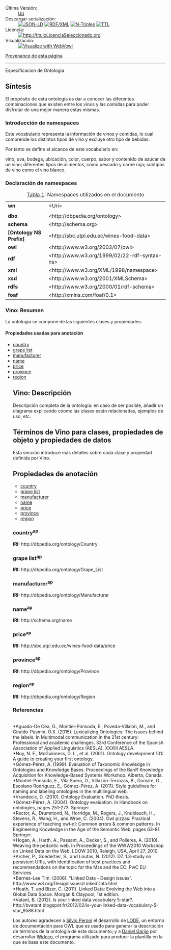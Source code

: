 <body>
<div class="container">
<div class="head">


<dl>
<dt>&Uacute;ltima Versi&oacute;n:</dt>
<dd><a href="Uri">Uri</a></dd>
<dt>Descargar serializaci&oacute;n:</dt><dd><span><a href="ontology.jsonld" target="_blank"><img src="https://img.shields.io/badge/Format-JSON_LD-blue.svg" alt="JSON-LD" /></a> </span><span><a href="ontology.rdf" target="_blank"><img src="https://img.shields.io/badge/Format-RDF/XML-blue.svg" alt="RDF/XML" /></a> </span><span><a href="ontology.nt" target="_blank"><img src="https://img.shields.io/badge/Format-N_Triples-blue.svg" alt="N-Triples" /></a> </span><span><a href="ontology.ttl" target="_blank"><img src="https://img.shields.io/badge/Format-TTL-blue.svg" alt="TTL" /></a> </span></dd><dt>Licencia:</dt><dd><a href="http://tituloLicenciaSeleccionado.org" target="_blank"><img src="https://img.shields.io/badge/License-Insertar%20el%20t&iacute;tulo%20de%20la%20licencia%20aqu&iacute-blue.svg" alt="http://tituloLicenciaSeleccionado.org" /></a>
</dd><dt>Visualizaci&oacute;n:</dt><dd><a href="webvowl/index.html#" target="_blank"><img src="https://img.shields.io/badge/Visualize_with-WebVowl-blue.svg" alt="Visualize with WebVowl" /></a></dd>
<!-- <dt>Evaluation:</dt><dd><a href="OOPSEvaluation/oopsEval.html#" target="_blank"><img src="https://img.shields.io/badge/Evaluate_with-OOPS! (OntOlogy Pitfall Scanner!)-blue.svg" alt="Evaluate with OOPS!" /></a></dd> --></dl>

<a href="provenance/provenance-es.html" target="_blank">Provenance de esta p&aacute;gina</a><hr/>
</div>
<div class="status">
<div>
<span>Especificacion de Ontologia</span>
</div>
</div>     <div id="abstract"><h2>S&iacute;ntesis</h2><span class="markdown">
El propósito de esta ontología es dar a conocer las diferentes combinaciones que existen entre los vinos y las comidas para poder disfrutar de una mejor manera estas mismas.</span>
</div>
<div id="toc"></div> 

<!--INTRODUCTION SECTION-->
<h3 id="ns" class="list">Introducci&oacute;n de namespaces</h3>   
<span class="markdown">Este vocabulario representa la información de vinos y comidas, lo cual comprende los distintos tipos de vino y excluye otro tipo de bebidas.

Por tanto se define el alcance de este vocabulario en:

vino, uva, bodega, ubicación, color, cuerpo, sabor y contenido de azúcar de un vino; diferentes tipos de alimentos, como pescado y carne roja; subtipos de vino como el vino blanco.</span>
<div id="namespacedeclarations">
<h3 id="ns" class="list">Declaraci&oacute;n de namespaces</h3>
<div id="ns" align="center">
<table>
<caption> <a href="#ns"> Tabla 1</a>: Namespaces utilizados en el documento </caption>
<tbody>
<tr><td><b>wn</b></td><td>&lt;Uri&gt;</td></tr>
<tr><td></td><td></td></tr>
<tr><td><b>dbo</b></td><td>&lt;http://dbpedia.org/ontology&gt;</td></tr>
<tr><td><b>schema</b></td><td>&lt;http://schema.org&gt;</td></tr>
<tr><td><b>[Ontology NS Prefix]</b></td><td>&lt;http://sbc.utpl.edu.ec/wines-food-data&gt;</td></tr>
<tr><td><b>owl</b></td><td>&lt;http://www.w3.org/2002/07/owl&gt;</td></tr>
<tr><td><b>rdf</b></td><td>&lt;http://www.w3.org/1999/02/22-rdf-syntax-ns&gt;</td></tr>
<tr><td><b>xml</b></td><td>&lt;http://www.w3.org/XML/1998/namespace&gt;</td></tr>
<tr><td><b>xsd</b></td><td>&lt;http://www.w3.org/2001/XMLSchema&gt;</td></tr>
<tr><td><b>rdfs</b></td><td>&lt;http://www.w3.org/2000/01/rdf-schema&gt;</td></tr>
<tr><td><b>foaf</b></td><td>&lt;http://xmlns.com/foaf/0.1&gt;</td></tr>
</tbody>
</table>
</div>
</div>
</div>
  

<!--OVERVIEW SECTION-->
   
 <h3 id="ns" class="list">Vino: Resumen </h3>   
<span class="markdown">La ontolog&iacute;a se compone de las siguientes clases y propiedades:</span>
<h4>Propiedades usadas para anotaci&oacute;n</h4><ul xmlns:xsi="http://www.w3.org/2001/XMLSchema-instance" class="hlist">
   <li>
      <a href="#http://dbpedia.org/ontology/Country" title="http://dbpedia.org/ontology/Country">
         <span>country</span>
      </a>
   </li>
   <li>
      <a href="#http://dbpedia.org/ontology/Grape_List" title="http://dbpedia.org/ontology/Grape_List">
         <span>grape list</span>
      </a>
   </li>
   <li>
      <a href="#http://dbpedia.org/ontology/Manufacturer" title="http://dbpedia.org/ontology/Manufacturer">
         <span>manufacturer</span>
      </a>
   </li>
   <li>
      <a href="#http://schema.org/name" title="http://schema.org/name">
         <span>name</span>
      </a>
   </li>
   <li>
      <a href="#http://sbc.utpl.edu.ec/wines-food-data/price" title="http://sbc.utpl.edu.ec/wines-food-data/price">
         <span>price</span>
      </a>
   </li>
   <li>
      <a href="#http://dbpedia.org/ontology/Province" title="http://dbpedia.org/ontology/Province">
         <span>province</span>
      </a>
   </li>
   <li>
      <a href="#http://dbpedia.org/ontology/Region" title="http://dbpedia.org/ontology/Region">
         <span>region</span>
      </a>
   </li>
</div>
  

<!--DESCRIPTION SECTION-->
<div id="description"><h2 id="desc" class="list">Vino: Descripci&oacute;n </h2>
<span class="markdown">Descripci&oacute;n completa de la ontolog&iacute;a: en caso de ser posible, a&ntilde;adir un diagrama explicando c&oacute;omo las clases est&aacute;n relacionadas, ejemplos de uso, etc.</span>

</div>
   

<!--CROSSREF SECTION-->
   <div id="crossref"><h2 id="crossreference" class="list">T&eacute;rminos de Vino para clases, propiedades de objeto y propiedades de datos </h2>
Esta secci&oacute;n introduce m&aacute;s detalles sobre cada clase y propiedad definida por Vino.
<div xmlns:xsi="http://www.w3.org/2001/XMLSchema-instance"
     id="annotationproperties">
   <h2>Propiedades de anotación</h2>
   <ul class="hlist">
      <li>
         <a href="#http://dbpedia.org/ontology/Country" title="http://dbpedia.org/ontology/Country">
            <span>country</span>
         </a>
      </li>
      <li>
         <a href="#http://dbpedia.org/ontology/Grape_List" title="http://dbpedia.org/ontology/Grape_List">
            <span>grape list</span>
         </a>
      </li>
      <li>
         <a href="#http://dbpedia.org/ontology/Manufacturer" title="http://dbpedia.org/ontology/Manufacturer">
            <span>manufacturer</span>
         </a>
      </li>
      <li>
         <a href="#http://schema.org/name" title="http://schema.org/name">
            <span>name</span>
         </a>
      </li>
      <li>
         <a href="#http://sbc.utpl.edu.ec/wines-food-data/price" title="http://sbc.utpl.edu.ec/wines-food-data/price">
            <span>price</span>
         </a>
      </li>
      <li>
         <a href="#http://dbpedia.org/ontology/Province" title="http://dbpedia.org/ontology/Province">
            <span>province</span>
         </a>
      </li>
      <li>
         <a href="#http://dbpedia.org/ontology/Region" title="http://dbpedia.org/ontology/Region">
            <span>region</span>
         </a>
      </li>
   </ul>
   <div class="entity" id="http://dbpedia.org/ontology/Country">
<h3>country<sup class="type-ap" title="propiedad de anotación">ap</sup>
</span>
</h3>
<p>
<strong>IRI:</strong> http://dbpedia.org/ontology/Country</p>
</div>
<div class="entity" id="http://dbpedia.org/ontology/Grape_List">
<h3>grape list<sup class="type-ap" title="propiedad de anotación">ap</sup>

</span>
</h3>
<p>
<strong>IRI:</strong> http://dbpedia.org/ontology/Grape_List</p>
</div>
<div class="entity" id="http://dbpedia.org/ontology/Manufacturer">
<h3>manufacturer<sup class="type-ap" title="propiedad de anotación">ap</sup>

</span>
</h3>
<p>
<strong>IRI:</strong> http://dbpedia.org/ontology/Manufacturer</p>
</div>
<div class="entity" id="http://schema.org/name">
<h3>name<sup class="type-ap" title="propiedad de anotación">ap</sup>

</span>
</h3>
<p>
<strong>IRI:</strong> http://schema.org/name</p>
</div>
<div class="entity" id="http://sbc.utpl.edu.ec/wines-food-data/price">
<h3>price<sup class="type-ap" title="propiedad de anotación">ap</sup>

</span>
</h3>
<p>
<strong>IRI:</strong> http://sbc.utpl.edu.ec/wines-food-data/price</p>
</div>
<div class="entity" id="http://dbpedia.org/ontology/Province">
<h3>province<sup class="type-ap" title="propiedad de anotación">ap</sup>

</span>
</h3>
<p>
<strong>IRI:</strong> http://dbpedia.org/ontology/Province</p>
</div>
<div class="entity" id="http://dbpedia.org/ontology/Region">
<h3>region<sup class="type-ap" title="propiedad de anotación">ap</sup>
</span>
</h3>
<p>
<strong>IRI:</strong> http://dbpedia.org/ontology/Region</p>
</div>
</div><div id="legend">
<div   class="entity">
</div>
</div>
</div>
    

<!--REFERENCES SECTION-->
<div id="references">
<h3 id="ns" class="list">Referencias</h3>   
    <br> *Aguado-De Cea, G., Montiel-Ponsoda, E., Poveda-Villalón, M., and Giraldo-Pasmin, O.X. (2015). Lexicalizing Ontologies: The issues behind the labels. In Multimodal communication in the 21st century: Professional and academic challenges. 33rd Conference of the Spanish Association of Applied Linguistics (AESLA), XXXIII AESLA.
<br> *Noy, N. F., McGuinness, D. L., et al. (2001). Ontology development 101: A guide to creating your first ontology.
<br> *Gómez-Pérez, A. (1999). Evaluation of Taxonomic Knowledge in Ontologies and Knowledge Bases. Proceedings of the Banff Knowledge Acquisition for Knowledge-Based Systems Workshop. Alberta, Canada.
<br> *Montiel-Ponsoda, E., Vila Suero, D., Villazón-Terrazas, B., Dunsire, G., Escolano Rodríguez, E., Gómez-Pérez, A. (2011). Style guidelines for naming and labeling ontologies in the multilingual web.
<br> *Vrandecic, D. (2010). Ontology Evaluation. PhD thesis.
<br> *Gómez-Pérez, A. (2004). Ontology evaluation. In Handbook on ontologies, pages 251-273. Springer.
<br> *Rector, A., Drummond, N., Horridge, M., Rogers, J., Knublauch, H., Stevens, R., Wang, H., and Wroe, C. (2004). Owl pizzas: Practical experience of teaching owl-dl: Common errors & common patterns. In Engineering Knowledge in the Age of the Semantic Web, pages 63-81. Springer.
<br> *Hogan, A., Harth, A., Passant, A., Decker, S., and Polleres, A. (2010). Weaving the pedantic web. In Proceedings of the WWW2010 Workshop on Linked Data on the Web, LDOW 2010, Raleigh, USA, April 27, 2010.
<br> *Archer, P., Goedertier, S., and Loutas, N. (2012). D7. 1.3-study on persistent URIs, with identification of best practices and recommendations on the topic for the Mss and the EC. PwC EU Services.
<br> *Bernes-Lee Tim. (2006). “Linked Data - Design issues”. http://www.w3.org/DesignIssues/LinkedData.html
<br> *Heath, T. and Bizer, C. (2011). Linked Data: Evolving the Web into a Global Data Space. Morgan & Claypool, 1st edition.
<br> *Vatant, B. (2012). Is your linked data vocabulary 5-star?. http://bvatant.blogspot.fr/2012/02/is-your-linked-data-vocabulary-5-star_9588.html

</div>
<div id="acknowledgments">
<p>Los autores agradecen a <a href="http://www.essepuntato.it/">Silvio Peroni</a> el desarrollo de <a href="http://www.essepuntato.it/lode">LODE</a>, un entorno de documentaci&oacute;n para OWL que es usado para generar la descripci&oacute;n de t&eacute;rminos de la ontolog&iacute;a de este documento; y a  <a href="http://purl.org/net/dgarijo">Daniel Garijo</a> por desarrollar <a href="https://github.com/dgarijo/Widoco">Widoco</a>, el programa utilizado para producir la plantilla en la que se basa este documento.</p>
</div>


</div>
</body>
